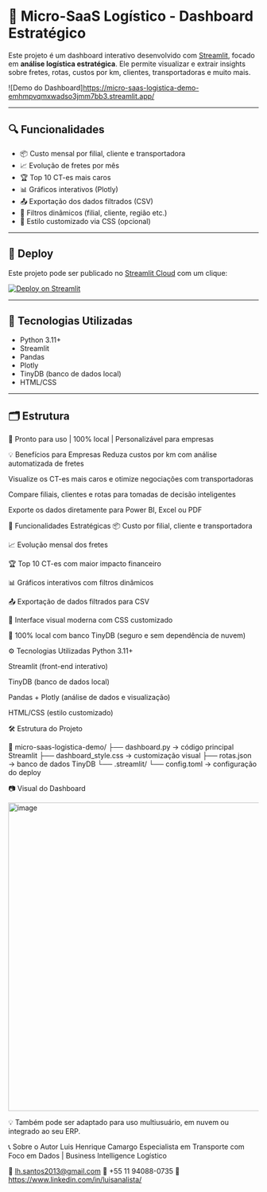 # 🚚 Micro-SaaS Logístico - Dashboard Estratégico

Este projeto é um dashboard interativo desenvolvido com [Streamlit](https://streamlit.io/), focado em **análise logística estratégica**. Ele permite visualizar e extrair insights sobre fretes, rotas, custos por km, clientes, transportadoras e muito mais.

![Demo do Dashboard]https://micro-saas-logistica-demo-emhmpvqmxwadso3jmm7bb3.streamlit.app/

---

## 🔍 Funcionalidades

- 📦 Custo mensal por filial, cliente e transportadora
- 📈 Evolução de fretes por mês
- 🏆 Top 10 CT-es mais caros
- 📊 Gráficos interativos (Plotly)
- 📤 Exportação dos dados filtrados (CSV)
- 🎯 Filtros dinâmicos (filial, cliente, região etc.)
- 💅 Estilo customizado via CSS (opcional)

---

## 🚀 Deploy

Este projeto pode ser publicado no [Streamlit Cloud](https://streamlit.io/cloud) com um clique:

[![Deploy on Streamlit](https://static.streamlit.io/badges/streamlit_badge_black_white.svg)](https://share.streamlit.io/)

---

## 🧰 Tecnologias Utilizadas

- Python 3.11+
- Streamlit
- Pandas
- Plotly
- TinyDB (banco de dados local)
- HTML/CSS

---

## 🗂️ Estrutura



🎯 Pronto para uso | 100% local | Personalizável para empresas


💡 Benefícios para Empresas
Reduza custos por km com análise automatizada de fretes

Visualize os CT-es mais caros e otimize negociações com transportadoras

Compare filiais, clientes e rotas para tomadas de decisão inteligentes

Exporte os dados diretamente para Power BI, Excel ou PDF

🧠 Funcionalidades Estratégicas
📦 Custo por filial, cliente e transportadora

📈 Evolução mensal dos fretes

🏆 Top 10 CT-es com maior impacto financeiro

📊 Gráficos interativos com filtros dinâmicos

📤 Exportação de dados filtrados para CSV

🎨 Interface visual moderna com CSS customizado

🔐 100% local com banco TinyDB (seguro e sem dependência de nuvem)

⚙️ Tecnologias Utilizadas
Python 3.11+

Streamlit (front-end interativo)

TinyDB (banco de dados local)

Pandas + Plotly (análise de dados e visualização)

HTML/CSS (estilo customizado)

🛠️ Estrutura do Projeto

📁 micro-saas-logistica-demo/
├── dashboard.py             → código principal Streamlit
├── dashboard_style.css      → customização visual
├── rotas.json               → banco de dados TinyDB
└── .streamlit/
    └── config.toml          → configuração do deploy

    
📷 Visual do Dashboard

<img width="1339" height="619" alt="image" src="https://github.com/user-attachments/assets/686dbedd-bbf2-49d2-9f60-0f8956f6fea0" />


💡 Também pode ser adaptado para uso multiusuário, em nuvem ou integrado ao seu ERP.

📞 Sobre o Autor
Luis Henrique Camargo
Especialista em Transporte com Foco em Dados | Business Intelligence Logístico

📧 lh.santos2013@gmail.com
📱 +55 11 94088-0735
🔗 https://www.linkedin.com/in/luisanalista/
